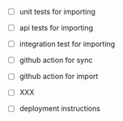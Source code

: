 - [ ] unit tests for importing
- [ ] api tests for importing
- [ ] integration test for importing

- [ ] github action for sync
- [ ] github action for import
- [ ] XXX

- [ ] deployment instructions
